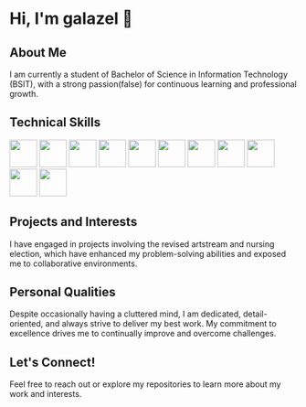 # Hi, I'm galazel 👋

## About Me

I am currently a student of Bachelor of Science in Information Technology (BSIT), with a strong passion(false) for continuous learning and professional growth. 
## Technical Skills

<p>
  <img src="https://img.shields.io/badge/-Java-22C55E?style=for-the-badge&logo=java&logoColor=white" height="48">
  <img src="https://img.shields.io/badge/-JavaScript-22C55E?style=for-the-badge&logo=javascript&logoColor=F7DF1E" height="48">
  <img src="https://img.shields.io/badge/-SQL-22C55E?style=for-the-badge&logo=postgresql&logoColor=white" height="48">
  <img src="https://img.shields.io/badge/-HTML5-22C55E?style=for-the-badge&logo=html5&logoColor=white" height="48">
  <img src="https://img.shields.io/badge/-CSS3-22C55E?style=for-the-badge&logo=css3&logoColor=white" height="48">
  <img src="https://img.shields.io/badge/-Bootstrap-22C55E?style=for-the-badge&logo=bootstrap&logoColor=white" height="48">
  <img src="https://img.shields.io/badge/-TailwindCSS-22C55E?style=for-the-badge&logo=tailwind-css&logoColor=white" height="48">
  <img src="https://img.shields.io/badge/-React-22C55E?style=for-the-badge&logo=react&logoColor=white" height="48">
  <img src="https://img.shields.io/badge/-MySQL-22C55E?style=for-the-badge&logo=mysql&logoColor=white" height="48">
  <img src="https://img.shields.io/badge/-SpringBoot-22C55E?style=for-the-badge&logo=spring-boot&logoColor=white" height="48">
  <img src="https://img.shields.io/badge/-Postman-22C55E?style=for-the-badge&logo=postman&logoColor=white" height="48">
</p>

## Projects and Interests

I have engaged in projects involving the revised artstream and nursing election, which have enhanced my problem-solving abilities and exposed me to collaborative environments.

## Personal Qualities

Despite occasionally having a cluttered mind, I am dedicated, detail-oriented, and always strive to deliver my best work. My commitment to excellence drives me to continually improve and overcome challenges.

## Let's Connect!

Feel free to reach out or explore my repositories to learn more about my work and interests.
